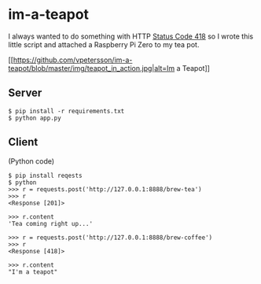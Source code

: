 # im-a-teapot

I always wanted to do something with HTTP [Status Code 418](https://httpstatuses.com/418) so I wrote this little script and attached a Raspberry Pi Zero to my tea pot.

[[https://github.com/vpetersson/im-a-teapot/blob/master/img/teapot_in_action.jpg|alt=Im a Teapot]]

## Server

```
$ pip install -r requirements.txt
$ python app.py
```

## Client

(Python code)
```
$ pip install reqests
$ python
>>> r = requests.post('http://127.0.0.1:8888/brew-tea')
>>> r
<Response [201]>

>>> r.content
'Tea coming right up...'

>>> r = requests.post('http://127.0.0.1:8888/brew-coffee')
>>> r
<Response [418]>

>>> r.content
"I'm a teapot"
```
